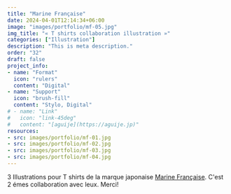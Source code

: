 ```yaml
---
title: "Marine Française"
date: 2024-04-01T12:14:34+06:00
image: "images/portfolio/mf-05.jpg"
img_title: "« T shirts collaboration illustration »"
categories: ["Illustration"]
description: "This is meta description."
order: "32"
draft: false
project_info:
- name: "Format"
  icon: "rulers"
  content: "Digital"
- name: "Support"
  icon: "brush-fill"
  content: "Stylo, Digital"
# - name: "Link"
#   icon: "link-45deg"
#   content: "[aguije](https://aguije.jp)"
resources:
- src: images/portfolio/mf-01.jpg
- src: images/portfolio/mf-02.jpg
- src: images/portfolio/mf-03.jpg
- src: images/portfolio/mf-04.jpg
---
```

3 Illustrations pour T shirts de la marque japonaise [Marine Française](https://lamarinefrancaise.jp/). C'est 2 émes collaboration avec leux. Merci!
